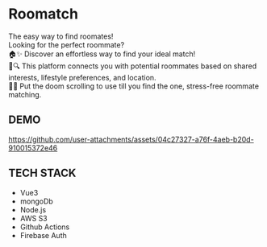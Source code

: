 # Roomatch

The easy way to find roomates!</br>
Looking for the perfect roommate? </br>
🏠✨ Discover an effortless way to find your ideal match!</br> 
🙌🔍 This platform connects you with potential roommates based on shared interests, lifestyle preferences, and location.</br>
🌟👫 Put the doom scrolling to use till you find the one, stress-free roommate matching.  </br>

## DEMO

https://github.com/user-attachments/assets/04c27327-a76f-4aeb-b20d-910015372e46

## TECH STACK
- Vue3
- mongoDb
- Node.js
- AWS S3
- Github Actions
- Firebase Auth
